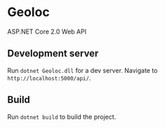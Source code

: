# Geoloc
ASP.NET Core 2.0 Web API

## Development server
Run `dotnet Geoloc.dll` for a dev server. Navigate to `http://localhost:5000/api/`.

## Build
Run `dotnet build` to build the project.
